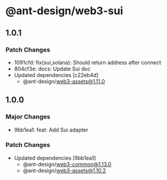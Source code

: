 # @ant-design/web3-sui

## 1.0.1

### Patch Changes

- 1091cfd: fix(sui,solana): Should return address after connect
- 804cf3e: docs: Update Sui doc
- Updated dependencies [c22eb4d]
  - @ant-design/web3-assets@1.11.0

## 1.0.0

### Major Changes

- 9bb1ea1: feat: Add Sui adapter

### Patch Changes

- Updated dependencies [9bb1ea1]
  - @ant-design/web3-common@1.13.0
  - @ant-design/web3-assets@1.10.2
